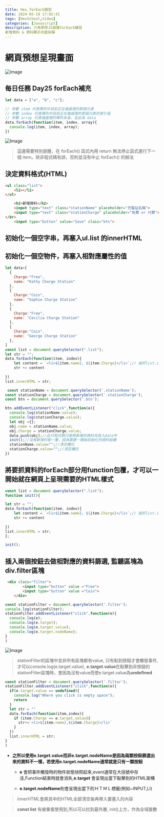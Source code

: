 ```yaml
---
title: Hex_forEach題型
date: 2024-05-19 17:02:41
tags: [HexSchool,Video]
categories: [Javascript]
description: 六角學院JS直播forEach練習 
新增資料 & 資料顯示功能拆解
---
```

# 網頁預想呈現畫面
![image](https://i.imgur.com/usFRj1I.png)

## 每日任務 Day25 forEach補充
```js
let data = ["a", "b", "c"];

// 參數 item 代表陣列中目前正在被處理的那個元素
// 參數 index 代表陣列中目前正在被處理的那個元素的索引值
// 參數 array 代表被處理的陣列本身，在此為 data
data.forEach(function(item, index, array){
  console.log(item, index, array);
})
```
![Image](https://i.imgur.com/1gjNwl0.png)
>這邊需要特別提醒，在 forEach() 函式內用 return 無法停止函式進行下一個 item。除非程式碼有誤，否則並沒有中止 forEach() 的辦法
>

## 決定資料格式(HTML)
```html
<ul class="list">
    <li></li>
</ul>
```
```html
    <h2>新增資料</h2>
    <input type="text" class="stationName" placeholder="充電站名稱">
    <input type="text" class="stationCharge" placeholder="免費 or 付費"></br>
</br>
    <input type="button" value="Save" class="btn">
```
## 初始化一個空字串，再塞入ul.list 的innerHTML
## 初始化一個空物件，再塞入相對應屬性的值
```js
let data=[
  {
    Charge:"Free",
    name: "Kathy Charge Station"
  },
  {
    Charge:"Coin",
    name: "Sophie Charge Station"
  },
  {
    Charge:"Free",
    name: "Cecilia Charge Station"
  },
  {
    Charge:"Coin",
    name: "George Charge Station"
  },
]
const list = document.querySelector(".list");
let str = "";
data.forEach(function(item, index){
    let content = `<li>${item.name}, ${item.Charge}</li>`;// 組好list.innerHTML指定的HTML樣式
    str += content
   
})
list.innerHTML = str;
```
```js
 const stationName = document.querySelector('.stationName');
const stationCharge = document.querySelector('.stationCharge');
const btn = document.querySelector('.btn');

btn.addEventListener("click",function(e){
  console.log(stationName.value);
  console.log(stationCharge.value);
  let obj ={};
  obj.name = stationName.value;
  obj.Charge = stationCharge.value;
  data.push(obj);//此行程式碼只是將新增的資料先放入data中
  init();//沒有新增的那一筆，因為需要一開始初始化的資料結構
  stationName.value="";//清空欄位
  stationCharge.value="";//清空欄位
})
```
## 將要抓資料的forEach部分用function包覆，才可以一開始就在網頁上呈現需要的HTML樣式

```js
const list = document.querySelector(".list");
function init(){

let str = "";
data.forEach(function(item, index){
    let content = `<li>${item.name}, ${item.Charge}</li>`;// 組好list.innerHTML指定的HTML樣式
    str += content
   
})
list.innerHTML = str;
};

init();
```

## 插入兩個按鈕去做相對應的資料篩選, 監聽區塊為div.filter區塊

```html
 <div class="filter">
        <input type="button" value ="Free">
        <input type="button" value ="Coin">
    </div>
```

```js
const stationFilter = document.querySelector('.filter');
console.log(stationFilter);
stationFilter.addEventListener("click",function(e){
  console.log(e);
  console.log(e.target);
  console.log(e.target.value);
  console.log(e.target.nodeName);
}
)
```
![Image](https://i.imgur.com/lKXbMRE.png)


>stationFilter的區塊中並非所有區塊都有value, 只有點到按鈕才會觸發事件,才可以console.log(e.target.value), **e.target.value**在點擊到非按鈕的stationFilter區塊時，會因為沒有value而使e.target.value為**undefined**
```js
const stationFilter = document.querySelector('.filter');
stationFilter.addEventListener("click",function(e){
  if(e.target.value == undefined){
    console.log("Where you click is empty space");
    return
  }
  let str = ""
  data.forEach(function(item,index){
    if (item.Charge == e.target.value){
      str+=`<li>${item.name},${item.Charge}</li>`
    }
  })
  list.innerHTML = str;
}
)
```

+ **之所以使用e.target.value而非e.target.nodeName是因為兩顆按鈕篩選出來的資料不一樣，若使用e.target.nodeName通常就是只有一顆按鈕**

  + **e** 會把事件觸發時的物件狀態快照起來,event通常在大括號中存活,Function結束時就會消失,**e.target** 會呈現出當下點擊到的HTML架構

   + **e.target.nodeName**則會呈現出當下的ＨＴＭＬ標籤(例如~INPUT,LI)

>innerHTML會將其中的HTML全部清空後再帶入要塞入的內容

>**const list** 有被重複使用到,所以可以拉到最外層, init()上方，作為全域變數